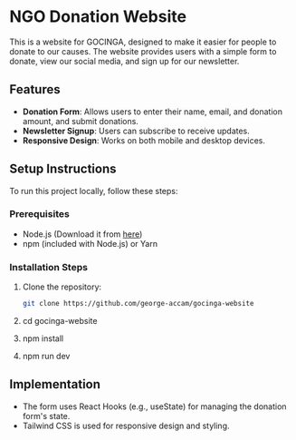 # NGO Donation Website

This is a website for GOCINGA, designed to make it easier for people to donate to our causes. The website provides users with a simple form to donate, view our social media, and sign up for our newsletter. 

## Features

- **Donation Form**: Allows users to enter their name, email, and donation amount, and submit donations.
- **Newsletter Signup**: Users can subscribe to receive updates.
- **Responsive Design**: Works on both mobile and desktop devices.

## Setup Instructions

To run this project locally, follow these steps:

### Prerequisites

- Node.js (Download it from [here](https://nodejs.org))
- npm (included with Node.js) or Yarn

### Installation Steps

1. Clone the repository:
   ```bash
   git clone https://github.com/george-accam/gocinga-website
   
2. cd gocinga-website

3. npm install
4. npm run dev

## Implementation
- The form uses React Hooks (e.g., useState) for managing the donation form's state.
- Tailwind CSS is used for responsive design and styling.
